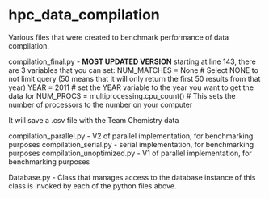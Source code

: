 # hpc_data_compilation
Various files that were created to benchmark performance of data compilation.

compilation_final.py -
  **MOST UPDATED VERSION**
  starting at line 143, there are 3 variables that you can set:
  NUM_MATCHES = None # Select NONE to not limit query (50 means that it will only return the first 50 results from that year)
  YEAR = 2011 # set the YEAR variable to the year you want to get the data for
  NUM_PROCS = multiprocessing.cpu_count() # This sets the number of processors to the number on your computer
  
  It will save a .csv file with the Team Chemistry data

compilation_parallel.py - 
  V2 of parallel implementation, for benchmarking purposes
compilation_serial.py - 
  serial implementation, for benchmarking purposes
compilation_unoptimized.py - 
  V1 of parallel implementation, for benchmarking purposes
  
Database.py -
  Class that manages access to the database
  instance of this class is invoked by each of the python files above.
